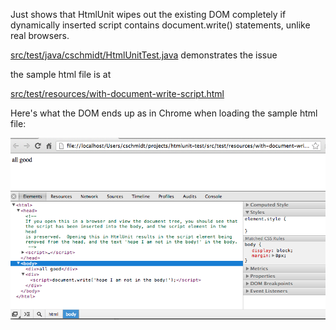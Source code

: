 Just shows that HtmlUnit wipes out the existing DOM completely if dynamically 
inserted script contains document.write() statements, unlike real browsers.

[src/test/java/cschmidt/HtmlUnitTest.java](src/test/java/cschmidt/HtmlUnitTest.java)
 demonstrates the issue

the sample html file is at 

[src/test/resources/with-document-write-script.html](src/test/java/cschmidt/HtmlUnitTest.java)

Here's what the DOM ends up as in Chrome when loading the sample html file:

![Chrome Screenshot](dom-in-real-browser.png "The DOM as displayed in Chrome")
